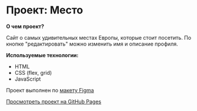 # Проект: Место

__О чем проект?__

Сайт о самых удивительных местах Европы, которые стоит посетить.
По кнопке "редактировать" можно изменить имя и описание профиля.

__Используемые технологии:__
* HTML
* CSS (flex, grid)
* JavaScript

Проект выполнен по [макету Figma](https://www.figma.com/file/2cn9N9jSkmxD84oJik7xL7/JavaScript.-Sprint-4?node-id=0%3A1)

[Просмотреть проект на GitHub Pages](#)
